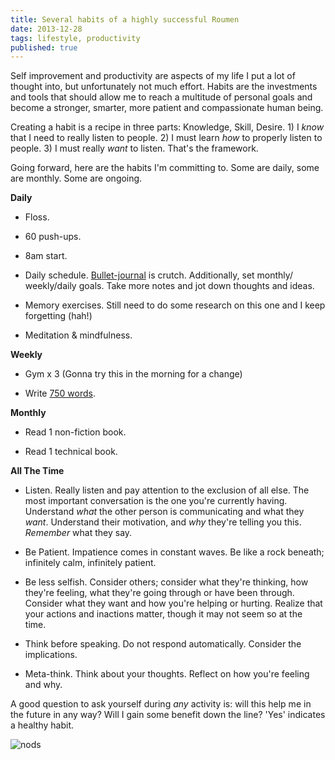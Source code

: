 ```yaml
---
title: Several habits of a highly successful Roumen
date: 2013-12-28
tags: lifestyle, productivity
published: true
---
```


Self improvement and productivity are aspects of my life I put a lot of thought into, but unfortunately not much effort. Habits are the investments and tools that should allow me to reach a multitude of personal goals and become a stronger, smarter, more patient and compassionate human being.

Creating a habit is a recipe in three parts: Knowledge, Skill, Desire. 1) I _know_ that I need to really listen to people. 2) I must learn _how_ to properly listen to people. 3) I must really _want_ to listen. That's the framework.&nbsp;


Going forward, here are the habits I'm committing to. Some are daily, some are monthly. Some are ongoing.&nbsp;

**Daily**

- Floss.

- 60 push-ups.

- 8am start.

- Daily schedule. [Bullet-journal](http://www.bulletjournal.com/) is crutch. Additionally, set monthly/ weekly/daily goals. Take more notes and jot down thoughts and ideas.

- Memory exercises. Still need to do some research on this one and I keep forgetting (hah!)

- Meditation &amp; mindfulness.

**Weekly**

- Gym x 3 (Gonna try this in the morning for a change)

- Write [750 words](http://750words.com/).

**Monthly**

- Read 1 non-fiction book.

- Read 1 technical book.

**All The Time**

- Listen. Really listen and pay attention to the exclusion of all else. The most important conversation is the one you're currently having. Understand _what_ the other person is communicating and what they _want_. Understand their motivation, and _why_ they're telling you this. _Remember_ what they say.&nbsp;

- Be Patient. Impatience comes in constant waves. Be like a rock beneath; infinitely calm, infinitely patient.&nbsp;

- Be less selfish. Consider others; consider what they're thinking, how they're feeling, what they're going through or have been through. Consider what they want and how you're helping or hurting. Realize that your actions and inactions matter, though it may not seem so at the time.&nbsp;

- Think before speaking. Do not respond automatically. Consider the implications.

- Meta-think. Think about your thoughts. Reflect on how you're feeling and why.&nbsp;


A good question to ask yourself during _any_&nbsp;activity is: will this help me in the future in any way? Will I gain some benefit down the line? 'Yes' indicates a healthy habit.

![nods](http://i.xomf.com/vqvwn.gif)

